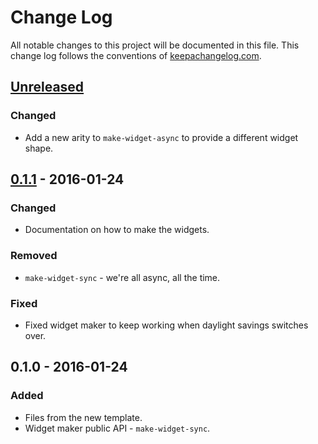 # Change Log
All notable changes to this project will be documented in this file. This change log follows the conventions of [keepachangelog.com](http://keepachangelog.com/).

## [Unreleased][unreleased]
### Changed
- Add a new arity to `make-widget-async` to provide a different widget shape.

## [0.1.1] - 2016-01-24
### Changed
- Documentation on how to make the widgets.

### Removed
- `make-widget-sync` - we're all async, all the time.

### Fixed
- Fixed widget maker to keep working when daylight savings switches over.

## 0.1.0 - 2016-01-24
### Added
- Files from the new template.
- Widget maker public API - `make-widget-sync`.

[unreleased]: https://github.com/your-name/wikidump/compare/0.1.1...HEAD
[0.1.1]: https://github.com/your-name/wikidump/compare/0.1.0...0.1.1
